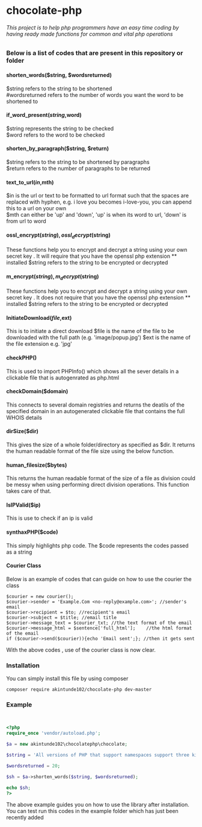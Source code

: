 # chocolate-php

###### This project is to help php programmers have an easy time coding by having ready made functions for common and vital php operations

### Below is a list of codes that are present in this repository or folder

#### shorten_words($string, $wordsreturned)

$string refers to the string to be shortened <br/>
#wordsreturned refers to the number of words you want the word to be shortened to


#### if_word_present($string,$word)

$string represents the string to be checked<br/>
$word refers to the word to be checked

#### shorten_by_paragraph($string, $return)
$string refers to the string to be shortened by paragraphs <br/>
$return refers to the number of paragraphs to be returned


#### text_to_url($in,$mth) 
$in is the url or text to be formatted to url format such that the spaces are replaced with hyphen, e.g.  i love you becomes i-love-you, you can append this to a url on your own <br/>
$mth can either be 'up' and 'down', 'up' is when its word to url, 'down' is from url to word


#### ossl_encrypt($string) , ossl_decrypt($string)
These functions help you to encrypt and decrypt a string using your own secret key . It  will require that you have the openssl php extension     **  installed 
$string refers to the string to be encrypted or decrypted

#### m_encrypt($string) ,m_decrypt($string)
These functions help you to encrypt and decrypt a string using your own secret key . It  does not require that you have the openssl php extension     **  installed
$string refers to the string to be encrypted or decrypted

#### InitiateDownload($file,$ext)
This is to initiate a direct download 
$file is the name of the file to be downloaded with the full path (e.g. 'image/popup.jpg')
$ext is the name of the file extension e.g. 'jpg'

#### checkPHP()
This is used to import PHPInfo() which shows all the sever details in a clickable file that is autogenrated as php.html

#### checkDomain($domain)
This connects to several domain registries and returns the deatils of the specified domain in an autogenerated clickable file that contains the full WHOIS details

####  dirSize($dir)
This gives the size of a whole folder/directory as specified as $dir. It returns the human readable format of the file size using the below function.

####  human_filesize($bytes)
This returns the human readable format of the size of a file as division could be messy when using performing direct division operations. This function takes care of that.

####  IsIPValid($ip)
This is use to check if an ip is valid

####  synthaxPHP($code)
This simply highlights php code. The $code represents the codes passed as a string 



#### Courier Class
Below is an example of codes that can guide on how to use the courier the class

````
$courier = new courier(); 
$courier->sender = 'Example.Com <no-reply@example.com>'; //sender's email	
$courier->recipient = $to; //recipient's email
$courier->subject = $title; //email title
$courier->message_text = $courier_txt; //the text format of the email 
$courier->message_html = $sentence['full_html'];	//the html format of the email 
if ($courier->send($courier)){echo 'Email sent';}; //then it gets sent
````


With the above codes , use of the courier class is now clear.





### Installation

You can simply install this file by using composer

`composer require akintunde102/chocolate-php dev-master`


### Example
````php


<?php
require_once 'vendor/autoload.php';

$a = new akintunde102\chocolatephp\chocolate;

$string = 'All versions of PHP that support namespaces support three kinds of aliasing or importing: aliasing a class name, aliasing an interface name, and aliasing a namespace name. PHP 5.6+ also allows aliasing or importing function and constant names.';

$wordsreturned = 20;

$sh = $a->shorten_words($string, $wordsreturned);

echo $sh;
?>
````

The above example guides you on how to use the library after installation. You can test run this codes in the example folder which has just been recently added
